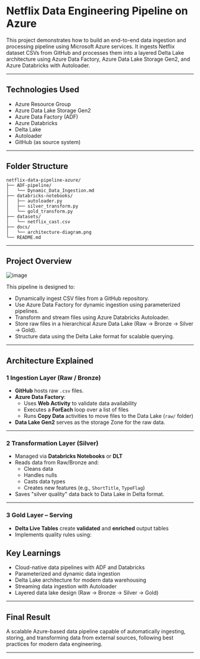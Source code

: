 
# Netflix Data Engineering Pipeline on Azure

This project demonstrates how to build an end-to-end data ingestion and processing pipeline using Microsoft Azure services. It ingests Netflix dataset CSVs from GitHub and processes them into a layered Delta Lake architecture using Azure Data Factory, Azure Data Lake Storage Gen2, and Azure Databricks with Autoloader.

---

## Technologies Used

- Azure Resource Group
- Azure Data Lake Storage Gen2
- Azure Data Factory (ADF)
- Azure Databricks
- Delta Lake
- Autoloader
- GitHub (as source system)

---

## Folder Structure

```
netflix-data-pipeline-azure/
├── ADF-pipeline/
│   └── Dynamic_Data_Ingestion.md
├── databricks-notebooks/
│   ├── autoloader.py
│   ├── silver_transform.py
│   └── gold_transform.py
├── datasets/
│   └── netflix_cast.csv
├── docs/
│   └── architecture-diagram.png
└── README.md
```

---
## Project Overview

![image](https://github.com/user-attachments/assets/03fd84e0-7346-4277-a2ab-d4cd53df5fef)

This pipeline is designed to:

- Dynamically ingest CSV files from a GitHub repository.
- Use Azure Data Factory for dynamic ingestion using parameterized pipelines.
- Transform and stream files using Azure Databricks Autoloader.
- Store raw files in a hierarchical Azure Data Lake (Raw → Bronze → Silver → Gold).
- Structure data using the Delta Lake format for scalable querying.

---

## Architecture Explained

### 1️ Ingestion Layer (Raw / Bronze)
- **GitHub** hosts raw `.csv` files.
- **Azure Data Factory**:
  - Uses **Web Activity** to validate data availability
  - Executes a **ForEach** loop over a list of files
  - Runs **Copy Data** activities to move files to the Data Lake (`raw/` folder)
- **Data Lake Gen2** serves as the storage Zone for the raw data.

---

### 2️ Transformation Layer (Silver)
- Managed via **Databricks Notebooks** or **DLT**
- Reads data from Raw/Bronze and:
  - Cleans data
  - Handles nulls
  - Casts data types
  - Creates new features (e.g., `ShortTitle`, `TypeFlag`)
- Saves "silver quality" data back to Data Lake in Delta format.

---

### 3️ Gold Layer – Serving
- **Delta Live Tables** create **validated** and **enriched** output tables
- Implements quality rules using:
  

## Key Learnings

- Cloud-native data pipelines with ADF and Databricks
- Parameterized and dynamic data ingestion
- Delta Lake architecture for modern data warehousing
- Streaming data ingestion with Autoloader
- Layered data lake design (Raw → Bronze → Silver → Gold)

---

## Final Result

A scalable Azure-based data pipeline capable of automatically ingesting, storing, and transforming data from external sources, following best practices for modern data engineering.

---
